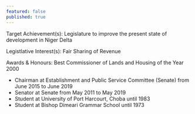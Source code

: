 ```yaml
---
featured: false
published: true
---
```

Target Achievement(s): Legislature to improve the present state of development in Niger Delta

Legistlative Interest(s): Fair Sharing of Revenue

Awards & Honours: Best Commissioner of Lands and Housing of the Year 2000

* Chairman at Establishment and Public Service Committee (Senate) from June 2015 to June 2019
* Senator at Senate from May 2011 to May 2019
* Student at University of Port Harcourt, Choba until 1983
* Student at Bishop Dimeari Grammar School until 1973

